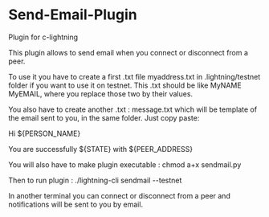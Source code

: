 # Send-Email-Plugin
Plugin for c-lightning

This plugin allows to send email when you connect or disconnect from a peer.

To use it you have to create a first .txt file myaddress.txt in .lightning/testnet folder if you want to use it on testnet. This .txt should be like MyNAME MyEMAIL, where you replace those two by their values.

You also have to create another .txt : message.txt which will be template of the email sent to you, in the same folder. Just copy paste:


Hi ${PERSON_NAME}

You are successfully ${STATE} with ${PEER_ADDRESS}

You will also have to make plugin executable : chmod a+x sendmail.py

Then to run plugin : ./lightning-cli sendmail --testnet

In another terminal you can connect or disconnect from a peer and notifications will be sent to you by email.
